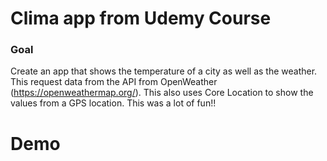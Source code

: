 # Clima app from Udemy Course 

### Goal

Create an app that shows the temperature of a city as well as the weather. This request data from the API from OpenWeather (https://openweathermap.org/). This also uses Core Location to show the values from a GPS location. This was a lot of fun!! 

# Demo


